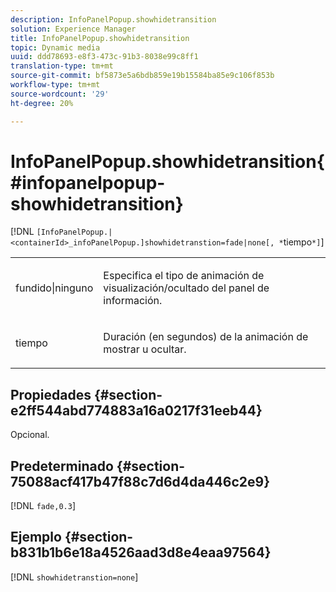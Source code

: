```yaml
---
description: InfoPanelPopup.showhidetransition
solution: Experience Manager
title: InfoPanelPopup.showhidetransition
topic: Dynamic media
uuid: ddd78693-e8f3-473c-91b3-8038e99c8ff1
translation-type: tm+mt
source-git-commit: bf5873e5a6bdb859e19b15584ba85e9c106f853b
workflow-type: tm+mt
source-wordcount: '29'
ht-degree: 20%

---
```



# InfoPanelPopup.showhidetransition{#infopanelpopup-showhidetransition}

[!DNL `[InfoPanelPopup.|<containerId>_infoPanelPopup.]showhidetranstion=fade|none[, *`tiempo`*]`]

<table id="table_863763B730A949AA8C0E11E6F8461E3A"> 
 <tbody> 
  <tr> 
   <td colname="col1"> <p><span class="codeph"> fundido|ninguno</span> </p> </td> 
   <td colname="col2"> <p> Especifica el tipo de animación de visualización/ocultado del panel de información. </p> </td> 
  </tr> 
  <tr> 
   <td> <p> <span class="codeph"><span class="varname"> tiempo</span></span> </p> </td> 
   <td> <p> Duración (en segundos) de la animación de mostrar u ocultar. </p> </td> 
  </tr> 
 </tbody> 
</table>

## Propiedades {#section-e2ff544abd774883a16a0217f31eeb44}

Opcional.

## Predeterminado {#section-75088acf417b47f88c7d6d4da446c2e9}

[!DNL `fade,0.3`]

## Ejemplo {#section-b831b1b6e18a4526aad3d8e4eaa97564}

[!DNL `showhidetranstion=none`]

